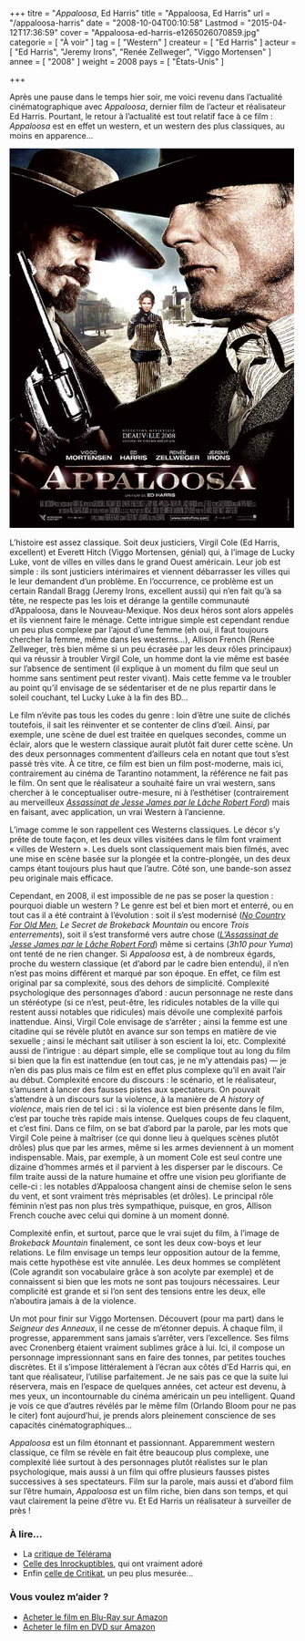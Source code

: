 +++
titre = "<em>Appaloosa</em>, Ed Harris"
title = "Appaloosa, Ed Harris"
url = "/appaloosa-harris"
date = "2008-10-04T00:10:58"
Lastmod = "2015-04-12T17:36:59"
cover = "Appaloosa-ed-harris-e1265026070859.jpg"
categorie = [ "À voir" ]
tag = [ "Western" ]
createur = [ "Ed Harris" ]
acteur = [ "Ed Harris", "Jeremy Irons", "Renée Zellweger", "Viggo Mortensen" ]
annee = [ "2008" ]
weight = 2008
pays = [ "États-Unis" ]

+++

<p>Après une pause dans le temps hier soir, me voici revenu dans l&rsquo;actualité cinématographique avec <em>Appaloosa</em>, dernier film de l&rsquo;acteur et réalisateur Ed Harris. Pourtant, le retour à l&rsquo;actualité est tout relatif face à ce film : <em>Appaloosa</em> est en effet un western, et un western des plus classiques, au moins en apparence…</p>
<a href="http://www.allocine.fr/film/fichefilm_gen_cfilm=123208.html"><img class="aligncenter size-full wp-image-743" title="189822971" src="189822971.jpg" alt="" width="500" height="666" /></a>
<p>L&rsquo;histoire est assez classique. Soit deux justiciers, Virgil Cole (Ed Harris, excellent) et Everett Hitch (Viggo Mortensen, génial) qui, à l&rsquo;image de Lucky Luke, vont de villes en villes dans le grand Ouest américain. Leur job est simple : ils sont justiciers intérimaires et viennent débarrasser les villes qui le leur demandent d&rsquo;un problème. En l&rsquo;occurrence, ce problème est un certain Randall Bragg (Jeremy Irons, excellent aussi) qui n&rsquo;en fait qu&rsquo;à sa tête, ne respecte pas les lois et dérange la gentille communauté d&rsquo;Appaloosa, dans le Nouveau-Mexique. Nos deux héros sont alors appelés et ils viennent faire le ménage. Cette intrigue simple est cependant rendue un peu plus complexe par l&rsquo;ajout d&rsquo;une femme (eh oui, il faut toujours chercher la femme, même dans les westerns…), Allison French (Renée Zellweger, très bien même si un peu écrasée par les deux rôles principaux) qui va réussir à troubler Virgil Cole, un homme dont la vie même est basée sur l&rsquo;absence de sentiment (il explique à un moment du film que seul un homme sans sentiment peut rester vivant). Mais cette femme va le troubler au point qu&rsquo;il envisage de se sédentariser et de ne plus repartir dans le soleil couchant, tel Lucky Luke à la fin des BD…</p>
<p>Le film n&rsquo;évite pas tous les codes du genre : loin d&rsquo;être une suite de clichés toutefois, il sait les réinventer et se contenter de clins d&rsquo;œil. Ainsi, par exemple, une scène de duel est traitée en quelques secondes, comme un éclair, alors que le western classique aurait plutôt fait durer cette scène. Un des deux personnages commentent d&rsquo;ailleurs cela en notant que tout s&rsquo;est passé très vite. À ce titre, ce film est bien un film post-moderne, mais ici, contrairement au cinéma de Tarantino notamment, la référence ne fait pas le film. On sent que le réalisateur a souhaité faire un vrai western, sans chercher à le conceptualiser outre-mesure, ni à l&rsquo;esthétiser (contrairement au merveilleux <a href="http://voiretmanger.fr/assassinat-jesse-james-lache-robert-ford-dominik/" title="L’Assassinat de Jesse James par le lâche Robert Ford, Andrew Dominik"><em>Assassinat de Jesse James par le Lâche Robert Ford</em></a>) mais en faisant, avec application, un vrai Western à l&rsquo;ancienne.</p>
<p>L&rsquo;image comme le son rappellent ces Westerns classiques. Le décor s&rsquo;y prête de toute façon, et les deux villes visitées dans le film font vraiment &laquo;&nbsp;villes de Western&nbsp;&raquo;. Les duels sont classiquement mais bien filmés, avec une mise en scène basée sur la plongée et la contre-plongée, un des deux camps étant toujours plus haut que l&rsquo;autre. Côté son, une bande-son assez peu originale mais efficace.</p>
<p>Cependant, en 2008, il est impossible de ne pas se poser la question : pourquoi diable un western ? Le genre est bel et bien mort et enterré, ou en tout cas il a été contraint à l&rsquo;évolution : soit il s&rsquo;est modernisé (<a href="http://voiretmanger.fr/2012/02/26/no-country-for-old-men-coen/" title="No Country for Old Men, Joel et Ethan Coen"><em>No Country For Old Men</em></a>,<em> Le Secret de Brokeback Mountain</em> ou encore <em>Trois enterrements</em>), soit il s&rsquo;est transformé vers autre chose (<em><a href="http://voiretmanger.fr/2012/06/30/assassinat-jesse-james-lache-robert-ford-dominik/" title="L’Assassinat de Jesse James par le lâche Robert Ford, Andrew Dominik">L&rsquo;Assassinat de Jesse James par le Lâche Robert Ford</a></em>) même si certains (<em>3h10 pour Yuma</em>) ont tenté de ne rien changer. Si <em>Appaloosa</em> est, à de nombreux égards, proche du western classique (et d&rsquo;abord par le cadre bien entendu), il n&rsquo;en n&rsquo;est pas moins différent et marqué par son époque. En effet, ce film est original par sa complexité, sous des dehors de simplicité. Complexité psychologique des personnages d&rsquo;abord : aucun personnage ne reste dans un stéréotype (si ce n&rsquo;est, peut-être, les ridicules notables de la ville qui restent aussi notables que ridicules) mais dévoile une complexité parfois inattendue. Ainsi, Virgil Cole envisage de s&rsquo;arrêter ; ainsi la femme est une citadine qui se révèle plutôt en avance sur son temps en matière de vie sexuelle ; ainsi le méchant sait utiliser à son escient la loi, etc. Complexité aussi de l&rsquo;intrigue : au départ simple, elle se complique tout au long du film si bien que la fin est inattendue (en tout cas, je ne m&rsquo;y attendais pas) — je n&rsquo;en dis pas plus mais ce film est en effet plus complexe qu&rsquo;il en avait l&rsquo;air au début. Complexité encore du discours : le scénario, et le réalisateur, s&rsquo;amusent à lancer des fausses pistes aux spectateurs. On pouvait s&rsquo;attendre à un discours sur la violence, à la manière de <em>A history of violence</em>, mais rien de tel ici : si la violence est bien présente dans le film, c&rsquo;est par touche très rapide mais intense. Quelques coups de feu claquent, et c&rsquo;est fini. Dans ce film, on se bat d&rsquo;abord par la parole, par les mots que Virgil Cole peine à maîtriser (ce qui donne lieu à quelques scènes plutôt drôles) plus que par les armes, même si les armes deviennent à un moment indispensable. Mais, par exemple, à un moment Cole est seul contre une dizaine d&rsquo;hommes armés et il parvient à les disperser par le discours. Ce film traite aussi de la nature humaine et offre une vision peu glorifiante de celle-ci : les notables d&rsquo;Appaloosa changent ainsi de chemise selon le sens du vent, et sont vraiment très méprisables (et drôles). Le principal rôle féminin n&rsquo;est pas non plus très sympathique, puisque, en gros, Allison French couche avec celui qui domine à un moment donné.</p>
<p>Complexité enfin, et surtout, parce que le vrai sujet du film, à l&rsquo;image de <em>Brokeback Mountain</em> finalement, ce sont les deux cow-boys et leur relations. Le film envisage un temps leur opposition autour de la femme, mais cette hypothèse est vite annulée. Les deux hommes se complètent (Cole agrandit son vocabulaire grâce à son acolyte par exemple) et de connaissent si bien que les mots ne sont pas toujours nécessaires. Leur complicité est grande et si l&rsquo;on sent des tensions entre les deux, elle n&rsquo;aboutira jamais à de la violence.</p>
<p>Un mot pour finir sur Viggo Mortensen. Découvert (pour ma part) dans le <em>Seigneur des Anneaux</em>, il ne cesse de m&rsquo;étonner depuis. À chaque film, il progresse, apparemment sans jamais s&rsquo;arrêter, vers l&rsquo;excellence. Ses films avec Cronenberg étaient vraiment sublimes grâce à lui. Ici, il compose un personnage impressionnant sans en faire des tonnes, par petites touches discrètes. Et il s&rsquo;impose littéralement à l&rsquo;écran aux côtés d&rsquo;Ed Harris qui, en tant que réalisateur, l&rsquo;utilise parfaitement. Je ne sais pas ce que la suite lui réservera, mais en l&rsquo;espace de quelques années, cet acteur est devenu, à mes yeux, un incontournable du cinéma américain un peu intelligent. Quand je vois ce que d&rsquo;autres révélés par le même film (Orlando Bloom pour ne pas le citer) font aujourd&rsquo;hui, je prends alors pleinement conscience de ses capacités cinématographiques…</p>
<p><em>Appaloosa</em> est un film étonnant et passionnant. Apparemment western classique, ce film se révèle en fait être beaucoup plus complexe, une complexité liée surtout à des personnages plutôt réalistes sur le plan psychologique, mais aussi à un film qui offre plusieurs fausses pistes successives à ses spectateurs. Film sur la parole, mais aussi et d&rsquo;abord film sur l&rsquo;être humain, <em>Appaloosa</em> est un film riche, bien dans son temps, et qui vaut clairement la peine d&rsquo;être vu. Et Ed Harris un réalisateur à surveiller de près !</p>
<h3 id="742_a-lire_1">À lire&#8230;</h3>
<ul>
<li>La <a href="http://www.telerama.fr/cinema/films/appaloosa,354920,critique.php">critique de Télérama</a></li>
<li><a href="http://www.lesinrocks.com/index.php?id=58&amp;tx_critic[notule]=209405&amp;tx_critic[backPid]=2&amp;cHash=0d1833454f">Celle des Inrockuptibles</a>, qui ont vraiment adoré</li>
<li>Enfin <a href="http://www.critikat.com/Appaloosa.html">celle de Critikat</a>, un peu plus mesurée&#8230;</li>
</ul>
<div class="amazon">
<h3>Vous voulez m&rsquo;aider ?</h3>
<ul>
<li><a href="http://www.amazon.fr/gp/product/B001PLNE24/ref=as_li_ss_tl?ie=UTF8&#038;tag=leblogdenic07-21&#038;linkCode=as2&#038;camp=1642&#038;creative=19458&#038;creativeASIN=B001PLNE24">Acheter le film en Blu-Ray sur Amazon</a></li>
<li><a href="http://www.amazon.fr/gp/product/B001PLNE1A/ref=as_li_ss_tl?ie=UTF8&#038;tag=leblogdenic07-21&#038;linkCode=as2&#038;camp=1642&#038;creative=19458&#038;creativeASIN=B001PLNE1A">Acheter le film en DVD sur Amazon</a></li>
</ul>
</div>

